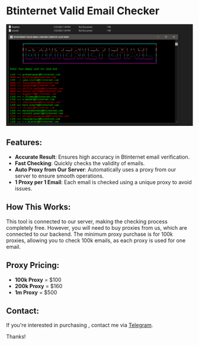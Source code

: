 # Btinternet Valid Email Checker

![image](https://raw.githubusercontent.com/alexrony21/Btinternet-Valid-Email-Checker/refs/heads/main/Btinternet_Valid_Email_Checker.png)

## Features:
- **Accurate Result**: Ensures high accuracy in Btinternet email verification.
- **Fast Checking**: Quickly checks the validity of emails.
- **Auto Proxy from Our Server**: Automatically uses a proxy from our server to ensure smooth operations.
- **1 Proxy per 1 Email**: Each email is checked using a unique proxy to avoid issues.

## How This Works:
This tool is connected to our server, making the checking process completely free. However, you will need to buy proxies from us, which are connected to our backend. The minimum proxy purchase is for 100k proxies, allowing you to check 100k emails, as each proxy is used for one email.

## Proxy Pricing:
- **100k Proxy** = $100
- **200k Proxy** = $160
- **1m Proxy** = $500

## Contact:
If you're interested in purchasing , contact me via [Telegram](https://t.me/alexrony21).

Thanks!
